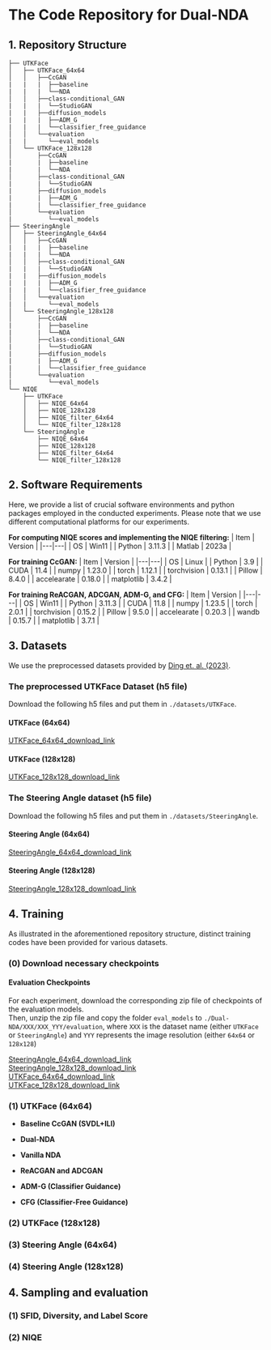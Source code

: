 # **The Code Repository for Dual-NDA**


<!-- --------------------------------------------------------------- -->
## 1. Repository Structure

```
├── UTKFace
│   ├── UTKFace_64x64
│   │   ├──CcGAN
|   |   |  ├──baseline
|   |   |  └──NDA
│   │   ├──class-conditional_GAN
|   |   |  └──StudioGAN
|   |   ├──diffusion_models
|   |   |  ├──ADM_G
|   |   |  └──classifier_free_guidance
│   │   └──evaluation
|   |      └──eval_models
│   └── UTKFace_128x128
│       ├──CcGAN
|       |  ├──baseline
|       |  └──NDA
│       ├──class-conditional_GAN
|       |  └──StudioGAN
|       ├──diffusion_models
|       |  ├──ADM_G
|       |  └──classifier_free_guidance
│       └──evaluation
|          └──eval_models
├── SteeringAngle
│   ├── SteeringAngle_64x64
│   │   ├──CcGAN
|   |   |  ├──baseline
|   |   |  └──NDA
│   │   ├──class-conditional_GAN
|   |   |  └──StudioGAN
|   |   ├──diffusion_models
|   |   |  ├──ADM_G
|   |   |  └──classifier_free_guidance
│   │   └──evaluation
|   |      └──eval_models
│   └── SteeringAngle_128x128
│       ├──CcGAN
|       |  ├──baseline
|       |  └──NDA
│       ├──class-conditional_GAN
|       |  └──StudioGAN
|       ├──diffusion_models
|       |  ├──ADM_G
|       |  └──classifier_free_guidance
│       └──evaluation
|          └──eval_models
└── NIQE
    ├── UTKFace
    │   ├── NIQE_64x64
    │   ├── NIQE_128x128
    │   ├── NIQE_filter_64x64
    │   └── NIQE_filter_128x128
    └── SteeringAngle
        ├── NIQE_64x64
        ├── NIQE_128x128     
        ├── NIQE_filter_64x64
        └── NIQE_filter_128x128
```


<!-- --------------------------------------------------------------- -->
## 2. Software Requirements
Here, we provide a list of crucial software environments and python packages employed in the conducted experiments. Please note that we use different computational platforms for our experiments. <br />

**For computing NIQE scores and implementing the NIQE filtering:**
| Item | Version |
|---|---|
| OS | Win11 |
| Python | 3.11.3 |
| Matlab | 2023a |

**For training CcGAN:**
| Item | Version |
|---|---|
| OS | Linux |
| Python | 3.9 |
| CUDA  | 11.4 |
| numpy | 1.23.0 |
| torch | 1.12.1 |
| torchvision | 0.13.1 |
| Pillow | 8.4.0 |
| accelearate | 0.18.0 |
| matplotlib | 3.4.2 |

**For training ReACGAN, ADCGAN, ADM-G, and CFG:**
| Item | Version |
|---|---|
| OS | Win11 |
| Python | 3.11.3 |
| CUDA  | 11.8 |
| numpy | 1.23.5 |
| torch | 2.0.1 |
| torchvision | 0.15.2 |
| Pillow | 9.5.0 |
| accelearate | 0.20.3 |
| wandb | 0.15.7 |
| matplotlib | 3.7.1 |


<!-- --------------------------------------------------------------- -->
## 3. Datasets

We use the preprocessed datasets provided by [Ding et. al. (2023)](https://github.com/UBCDingXin/improved_CcGAN).

### The preprocessed UTKFace Dataset (h5 file)
Download the following h5 files and put them in `./datasets/UTKFace`.
#### UTKFace (64x64)
[UTKFace_64x64_download_link](https://1drv.ms/u/s!Arj2pETbYnWQstIzurW-LCFpGz5D7Q?e=X23ybx) <br />
#### UTKFace (128x128)
[UTKFace_128x128_download_link](https://1drv.ms/u/s!Arj2pETbYnWQstJGpTgNYrHE8DgDzA?e=d7AeZq) <br />

### The Steering Angle dataset (h5 file)
Download the following h5 files and put them in `./datasets/SteeringAngle`.
#### Steering Angle (64x64)
[SteeringAngle_64x64_download_link](https://1drv.ms/u/s!Arj2pETbYnWQstIyDTDpGA0CNiONkA?e=Ui5kUK) <br />
#### Steering Angle (128x128)
[SteeringAngle_128x128_download_link](https://1drv.ms/u/s!Arj2pETbYnWQstJ0j7rXhDtm6y4IcA?e=bLQh2e) <br />




<!-- --------------------------------------------------------------- -->
## 4. Training
As illustrated in the aforementioned repository structure, distinct training codes have been provided for various datasets. <br />


<!------------------------------------>
### (0) Download necessary checkpoints
#### Evaluation Checkpoints

For each experiment, download the corresponding zip file of checkpoints of the evaluation models. <br />
Then, unzip the zip file and copy the folder `eval_models` to `./Dual-NDA/XXX/XXX_YYY/evaluation`, where `XXX` is the dataset name (either `UTKFace` or `SteeringAngle`) and `YYY` represents the image resolution (either `64x64` or `128x128`)

[SteeringAngle_64x64_download_link](https://1drv.ms/u/s!Arj2pETbYnWQvMwHlZ362YyXnGuFXg?e=a0usQC) <br />
[SteeringAngle_128x128_download_link](https://1drv.ms/u/s!Arj2pETbYnWQvMwIx6X1bMIVTKAj5Q?e=SD9P0S) <br />
[UTKFace_64x64_download_link](https://1drv.ms/u/s!Arj2pETbYnWQvMtFOZQSCMFuojGBmg?e=JsdVks) <br />
[UTKFace_128x128_download_link](https://1drv.ms/u/s!Arj2pETbYnWQvMwM7hKjcN0IVVRMPg?e=cbmCtP) <br />

<!------------------------------------>
### (1) UTKFace (64x64)
* **Baseline CcGAN (SVDL+ILI)** <br />


* **Dual-NDA** <br />


* **Vanilla NDA** <br />


* **ReACGAN and ADCGAN** <br />


* **ADM-G (Classifier Guidance)** <br />

    
* **CFG (Classifier-Free Guidance)** <br />


<!------------------------------------>
### (2) UTKFace (128x128)



<!------------------------------------>
### (3) Steering Angle (64x64)



<!------------------------------------>
### (4) Steering Angle (128x128)










<!-- --------------------------------------------------------------- -->
## 4. Sampling and evaluation


### (1) SFID, Diversity, and Label Score


### (2) NIQE




<!-- -------------------------------
## References
[1] Ding, Xin, et al. "CcGAN: Continuous Conditional Generative Adversarial Networks for Image Generation." International Conference on Learning Representations. 2021.  <br />
[2] Lim, Jae Hyun, and Jong Chul Ye. "Geometric GAN." arXiv preprint arXiv:1705.02894 (2017).  <br />
[3] Zhang, Han, et al. "Self-attention generative adversarial networks." International conference on machine learning. PMLR, 2019.  <br />
[4] Zhao, Shengyu, et al. "Differentiable Augmentation for Data-Efficient GAN Training." Advances in Neural Information Processing Systems 33 (2020).  <br /> -->